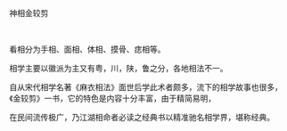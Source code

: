 神相金较剪

 

看相分为手相、面相、体相、摸骨、痣相等。

相学主要以徽派为主又有粤，川，陕，鲁之分，各地相法不一。

自从宋代相学名著《麻衣相法》面世后学此术者颇多，流下的相学故事也很多，《金较剪》一书，它的特色是内容十分丰富，由于精简易明，

在民间流传极广，乃江湖相命者必读之经典书以精准驰名相学界，堪称经典。

